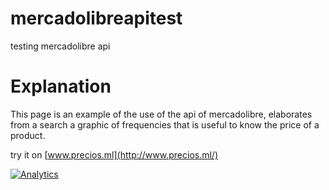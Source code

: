 # mercadolibreapitest

testing mercadolibre api

# Explanation

This page is an example of the use of the api of mercadolibre, elaborates from a search a graphic of frequencies that is useful to know the price of a product.

try it on [www.precios.ml](http://www.precios.ml/)

[![Analytics](https://ga-beacon.appspot.com/UA-42105589-4/mercadolibreapitest/visita?flat)](https://github.com/igrigorik/ga-beacon)
